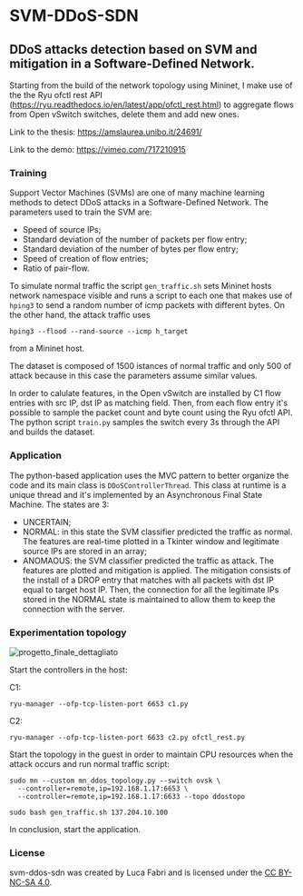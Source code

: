 # SVM-DDoS-SDN

## DDoS attacks detection based on SVM and mitigation in a Software-Defined Network.

Starting from the build of the network topology using Mininet, I make use of the the Ryu ofctl rest API (https://ryu.readthedocs.io/en/latest/app/ofctl_rest.html) 
to aggregate flows from Open vSwitch switches, delete them and add new ones.

Link to the thesis: https://amslaurea.unibo.it/24691/

Link to the demo: https://vimeo.com/717210915

### Training

Support Vector Machines (SVMs) are one of many machine learning methods to detect DDoS attacks in a Software-Defined Network.
The parameters used to train the SVM are:
- Speed of source IPs;
- Standard deviation of the number of packets per flow entry;
- Standard deviation of the number of bytes per flow entry;
- Speed of creation of flow entries;
- Ratio of pair-flow.

To simulate normal traffic the script ```gen_traffic.sh``` sets Mininet hosts network namespace visible and runs a script to each one that makes use of ```hping3``` to send a random number of icmp packets with different bytes.
On the other hand, the attack traffic uses 
```
hping3 --flood --rand-source --icmp h_target
``` 
from a Mininet host.

The dataset is composed of 1500 istances of normal traffic and only 500 of attack because in this case the parameters assume similar values.

In order to calulate features, in the Open vSwitch are installed by C1 flow entries with src IP, dst IP as matching field. Then, from each flow entry it's possible 
to sample the packet count and byte count using the Ryu ofctl API. The python script ```train.py``` samples the switch every 3s through the API and builds the dataset.

### Application

The python-based application uses the MVC pattern to better organize the code and its main class is ```DDoSControllerThread```.
This class at runtime is a unique thread and it's implemented by an Asynchronous Final State Machine.
The states are 3:
- UNCERTAIN;
- NORMAL: in this state the SVM classifier predicted the traffic as normal. The features are real-time plotted in a Tkinter window and legitimate source IPs are stored in an array;
- ANOMAOUS: the SVM classifier predicted the traffic as attack. The features are plotted and mitigation is applied. The mitigation consists of the install of a DROP entry that matches with all packets with dst IP equal to target host IP. Then, the connection for all the legitimate IPs stored in the NORMAL state is maintained to allow them to keep the connection with the server.


### Experimentation topology

![progetto_finale_dettagliato](https://user-images.githubusercontent.com/48534936/144596452-8d7acfbc-2db2-4955-9b4e-16c710f72454.png)

Start the controllers in the host:

C1: 
``` 
ryu-manager --ofp-tcp-listen-port 6653 c1.py
```

C2: 
```
ryu-manager --ofp-tcp-listen-port 6633 c2.py ofctl_rest.py
```

Start the topology in the guest in order to maintain CPU resources when the attack occurs and run normal traffic script:

```
sudo mn --custom mn_ddos_topology.py --switch ovsk \
  --controller=remote,ip=192.168.1.17:6653 \
  --controller=remote,ip=192.168.1.17:6633 --topo ddostopo
```
```
sudo bash gen_traffic.sh 137.204.10.100
```


In conclusion, start the application.

### License
svm-ddos-sdn was created by Luca Fabri and is licensed under the [CC BY-NC-SA 4.0](LICENSE-CC-BY-NC-SA).

